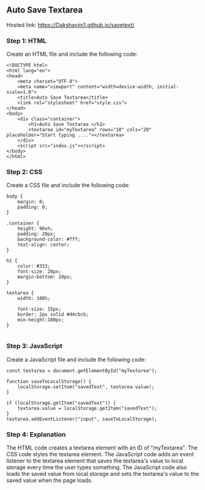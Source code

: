 
## Auto Save Textarea 

Hosted link: https://Dakshayini1.github.io/savetext/

### Step 1: HTML 

Create an HTML file and include the following code:

```
<!DOCTYPE html>
<html lang="en">
<head>
    <meta charset="UTF-8">
    <meta name="viewport" content="width=device-width, initial-scale=1.0">
    <title>Auto Save Textarea</title>
    <link rel="stylesheet" href="style.css">
</head>
<body>
    <div class="container">
        <h1>Auto Save Textarea </h1>
        <textarea id="myTextarea" rows="10" cols="20" placeholder="Start typing ...."></textarea>
    </div>
    <script src="index.js"></script>
</body>
</html>

```

### Step 2: CSS

Create a CSS file and include the following code:

```
body {
    margin: 0;
    padding: 0;
}

.container {
    height: 90vh;
    padding: 20px;
    background-color: #fff;
    text-align: center;
}

h1 {
    color: #333;
    font-size: 28px;
    margin-bottom: 20px;
}

textarea {
    width: 100%;
   
    font-size: 15px;
    border: 2px solid #d4cbcb;
    min-height:180px;
}


```

### Step 3: JavaScript

Create a JavaScript file and include the following code:

```
const textarea = document.getElementById("myTextarea");

function saveToLocalStorage() {
    localStorage.setItem("savedText", textarea.value);
}

if (localStorage.getItem("savedText")) {
    textarea.value = localStorage.getItem("savedText");
}
textarea.addEventListener("input", saveToLocalStorage);

```

### Step 4: Explanation

The HTML code creates a textarea element with an ID of "myTextarea". The CSS code styles the textarea element. The JavaScript code adds an event listener to the textarea element that saves the textarea's value to local storage every time the user types something. The JavaScript code also loads the saved value from local storage and sets the textarea's value to the saved value when the page loads.
